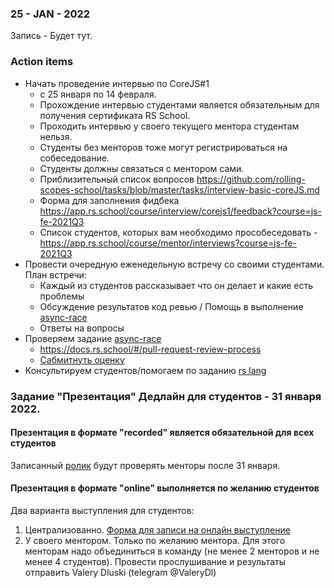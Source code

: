 ### 25 - JAN - 2022
Запись - Будет тут.

### Action items
- Начать проведение интервью по CoreJS#1
    - с 25 января по 14 февраля.
    - Прохождение интервью студентами является обязательным для получения сертификата RS School.
    - Проходить интервью у своего текущего ментора студентам нельзя.
    - Студенты без менторов тоже могут регистрироваться на собеседование. 
    - Студенты должны связаться с ментором сами.
    - Приблизительный список вопросов https://github.com/rolling-scopes-school/tasks/blob/master/tasks/interview-basic-coreJS.md
    - Форма для заполнения фидбека https://app.rs.school/course/interview/corejs1/feedback?course=js-fe-2021Q3
    - Список студентов, которых вам необходимо прособеседовать - https://app.rs.school/course/mentor/interviews?course=js-fe-2021Q3
- Провести очередную еженедельную встречу со своими студентами. План встречи:
     - Каждый из студентов рассказывает что он делает и какие есть проблемы
     - Обсуждение результатов код ревью / Помощь в выполнение [async-race](https://github.com/rolling-scopes-school/tasks/blob/master/tasks/async-race.md)
     - Ответы на вопросы
- Проверяем задание [async-race](https://github.com/rolling-scopes-school/tasks/blob/master/tasks/async-race.md)
    - https://docs.rs.school/#/pull-request-review-process
    - [Сабмитнуть оценку](https://app.rs.school/course/mentor/submit-review?course=js-fe-2021Q3)
- Консультируем студентов/помогаем по заданию [rs lang](https://github.com/rolling-scopes-school/tasks/pull/512)

### Задание "Презентация" Дедлайн для студентов - 31 января 2022.
#### Презентация в формате "recorded" является обязательной для всех студентов
Записанный [ролик](https://github.com/rolling-scopes-school/tasks/blob/master/tasks/presentation.md) будут проверять менторы после 31 января.

#### Презентация в формате "online" выполняется по желанию студентов
Два варианта выступления для студентов:
1. Централизованно. [Форма для записи на онлайн выступление](https://docs.google.com/spreadsheets/d/1suQWWCfpeeSNUL85d7iqOezR6Brw-b_4qejtpsPxmHY/edit#gid=0)
2. У своего ментором. Только по желанию ментора. Для этого менторам надо объединиться в команду (не менее 2 менторов и не менее 4 студентов). Провести прослушивание и результаты отправить Valery Dluski (telegram @ValeryDl)
